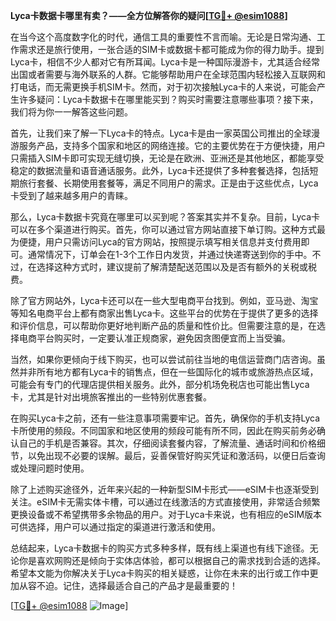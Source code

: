 **Lyca卡数据卡哪里有卖？——全方位解答你的疑问[[TG💪+ @esim1088](https://t.me/s/esim1088)]**

在当今这个高度数字化的时代，通信工具的重要性不言而喻。无论是日常沟通、工作需求还是旅行使用，一张合适的SIM卡或数据卡都可能成为你的得力助手。提到Lyca卡，相信不少人都对它有所耳闻。Lyca卡是一种国际漫游卡，尤其适合经常出国或者需要与海外联系的人群。它能够帮助用户在全球范围内轻松接入互联网和打电话，而无需更换手机SIM卡。然而，对于初次接触Lyca卡的人来说，可能会产生许多疑问：Lyca卡数据卡在哪里能买到？购买时需要注意哪些事项？接下来，我们将为你一一解答这些问题。

首先，让我们来了解一下Lyca卡的特点。Lyca卡是由一家英国公司推出的全球漫游服务产品，支持多个国家和地区的网络连接。它的主要优势在于方便快捷，用户只需插入SIM卡即可实现无缝切换，无论是在欧洲、亚洲还是其他地区，都能享受稳定的数据流量和语音通话服务。此外，Lyca卡还提供了多种套餐选择，包括短期旅行套餐、长期使用套餐等，满足不同用户的需求。正是由于这些优点，Lyca卡受到了越来越多用户的青睐。

那么，Lyca卡数据卡究竟在哪里可以买到呢？答案其实并不复杂。目前，Lyca卡可以在多个渠道进行购买。首先，你可以通过官方网站直接下单订购。这种方式最为便捷，用户只需访问Lyca的官方网站，按照提示填写相关信息并支付费用即可。通常情况下，订单会在1-3个工作日内发货，并通过快递寄送到你的手中。不过，在选择这种方式时，建议提前了解清楚配送范围以及是否有额外的关税或税费。

除了官方网站外，Lyca卡还可以在一些大型电商平台找到。例如，亚马逊、淘宝等知名电商平台上都有商家出售Lyca卡。这些平台的优势在于提供了更多的选择和评价信息，可以帮助你更好地判断产品的质量和性价比。但需要注意的是，在选择电商平台购买时，一定要认准正规商家，避免因贪图便宜而上当受骗。

当然，如果你更倾向于线下购买，也可以尝试前往当地的电信运营商门店咨询。虽然并非所有地方都有Lyca卡的销售点，但在一些国际化的城市或旅游热点区域，可能会有专门的代理店提供相关服务。此外，部分机场免税店也可能出售Lyca卡，尤其是针对出境旅客推出的一些特别优惠套餐。

在购买Lyca卡之前，还有一些注意事项需要牢记。首先，确保你的手机支持Lyca卡所使用的频段。不同国家和地区使用的频段可能有所不同，因此在购买前务必确认自己的手机是否兼容。其次，仔细阅读套餐内容，了解流量、通话时间和价格细节，以免出现不必要的误解。最后，妥善保管好购买凭证和激活码，以便日后查询或处理问题时使用。

除了上述购买途径外，近年来兴起的一种新型SIM卡形式——eSIM卡也逐渐受到关注。eSIM卡无需实体卡槽，可以通过在线激活的方式直接使用，非常适合频繁更换设备或不希望携带多余物品的用户。对于Lyca卡来说，也有相应的eSIM版本可供选择，用户可以通过指定的渠道进行激活和使用。

总结起来，Lyca卡数据卡的购买方式多种多样，既有线上渠道也有线下途径。无论你是喜欢网购还是倾向于实体店体验，都可以根据自己的需求找到合适的选择。希望本文能为你解决关于Lyca卡购买的相关疑惑，让你在未来的出行或工作中更加从容不迫。记住，选择最适合自己的产品才是最重要的！

[[TG💪+ @esim1088](https://t.me/s/esim1088) ![Image](https://i.postimg.cc/4NQfJmqS/Snipaste-2025-05-13-00-14-12.png)]